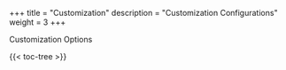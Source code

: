 +++
title = "Customization"
description = "Customization Configurations"
weight = 3
+++

Customization Options

{{< toc-tree >}}
